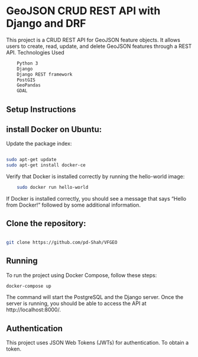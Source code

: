 # GeoJSON CRUD REST API with Django and DRF

This project is a CRUD REST API for GeoJSON feature objects. It allows users to create, read, update, and delete GeoJSON features through a REST API.
Technologies Used
```bash
    Python 3
    Django
    Django REST framework
    PostGIS
    GeoPandas
    GDAL
```

## Setup Instructions

## install Docker on Ubuntu:

Update the package index:

```bash

sudo apt-get update
sudo apt-get install docker-ce
```

Verify that Docker is installed correctly by running the hello-world image:
```bash
    sudo docker run hello-world
```

If Docker is installed correctly, you should see a message that says “Hello from Docker!” followed by some additional information.


## Clone the repository:

```bash

git clone https://github.com/pd-Shah/VFGEO
```

## Running
To run the project using Docker Compose, follow these steps:
```bash
docker-compose up
```
The command will start the PostgreSQL and the Django server. Once the server is running, you should be able to access the API at http://localhost:8000/.


## Authentication

This project uses JSON Web Tokens (JWTs) for authentication. To obtain a token.